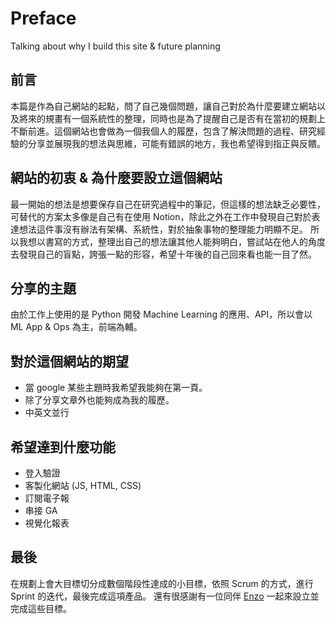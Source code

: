 # Preface


Talking about why I build this site & future planning  

<!--more-->
## 前言 

本篇是作為自己網站的起點，問了自己幾個問題，讓自己對於為什麼要建立網站以及將來的規畫有一個系統性的整理，同時也是為了提醒自己是否有在當初的規劃上不斷前進。這個網站也會做為一個我個人的履歷，包含了解決問題的過程、研究經驗的分享並展現我的想法與思維，可能有錯誤的地方，我也希望得到指正與反饋。

## 網站的初衷 & 為什麼要設立這個網站

最一開始的想法是想要保存自己在研究過程中的筆記，但這樣的想法缺乏必要性，可替代的方案太多像是自己有在使用 Notion，除此之外在工作中發現自己對於表達想法這件事沒有辦法有架構、系統性，對於抽象事物的整理能力明顯不足。
所以我想以書寫的方式，整理出自己的想法讓其他人能夠明白，嘗試站在他人的角度去發現自己的盲點，誇張一點的形容，希望十年後的自己回來看也能一目了然。

## 分享的主題

由於工作上使用的是 Python 開發 Machine Learning 的應用、API，所以會以 ML App & Ops 為主，前端為輔。

## 對於這個網站的期望

* 當 google 某些主題時我希望我能夠在第一頁。
* 除了分享文章外也能夠成為我的履歷。
* 中英文並行

## 希望達到什麼功能

* 登入驗證
* 客製化網站 (JS, HTML, CSS)
* 訂閱電子報
* 串接 GA
* 視覺化報表

## 最後

在規劃上會大目標切分成數個階段性達成的小目標，依照 Scrum 的方式，進行 Sprint 的迭代，最後完成這項產品。 
還有很感謝有一位同伴 [Enzo](https://enzochang.com/) 一起來設立並完成這些目標。
